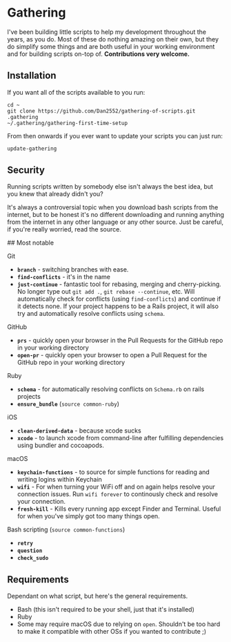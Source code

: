 # Gathering

I've been building little scripts to help my development throughout the years, as you do. Most of these do nothing amazing on their own, but they do simplify some things and are both useful in your working environment and for building scripts on-top of. **Contributions very welcome.**

## Installation

If you want all of the scripts available to you run:
```
cd ~
git clone https://github.com/Dan2552/gathering-of-scripts.git .gathering
~/.gathering/gathering-first-time-setup
```

From then onwards if you ever want to update your scripts you can just run:
```bash
update-gathering
```

## Security

Running scripts written by somebody else isn't always the best idea, but you knew that already didn't you?

It's always a controversial topic when you download bash scripts from the internet, but to be honest it's no different downloading and running anything from the internet in any other language or any other source. Just be careful, if you're really worried, read the source.

## Most notable

Git
- **`branch`** - switching branches with ease.
- **`find-conflicts`** - it's in the name
- **`just-continue`** - fantastic tool for rebasing, merging and cherry-picking. No longer type out `git add .`, `git rebase --continue`, etc. Will automatically check for conflicts (using `find-conflicts`) and continue if it detects none. If your project happens to be a Rails project, it will also try and automatically resolve conflicts using `schema`.

GitHub
- **`prs`** - quickly open your browser in the Pull Requests for the GitHub repo in your working directory
- **`open-pr`** - quickly open your browser to open a Pull Request for the GitHub repo in your working directory

Ruby
- **`schema`** - for automatically resolving conflicts on `Schema.rb` on rails projects
- **`ensure_bundle`** (`source common-ruby`)

iOS
- **`clean-derived-data`** - because xcode sucks
- **`xcode`** - to launch xcode from command-line after fulfilling dependencies using bundler and cocoapods.

macOS
- **`keychain-functions`** - to source for simple functions for reading and writing logins within Keychain
- **`wifi`** - For when turning your WiFi off and on again helps resolve your connection issues. Run `wifi forever` to continously check and resolve your connection.
- **`fresh-kill`** - Kills every running app except Finder and Terminal. Useful for when you've simply got too many things open.

Bash scripting (`source common-functions`)
- **`retry`**
- **`question`**
- **`check_sudo`**

## Requirements

Dependant on what script, but here's the general requirements.
- Bash (this isn't required to be your shell, just that it's installed)
- Ruby
- Some may require macOS due to relying on `open`. Shouldn't be too hard to make it compatible with other OSs if you wanted to contribute ;)
